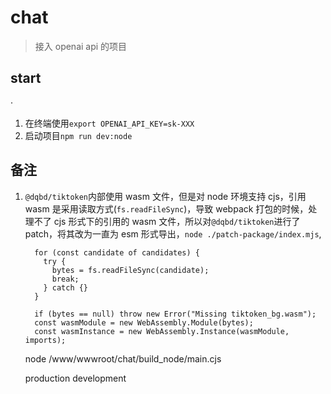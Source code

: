 # chat

> 接入 openai api 的项目

## start

·

1. 在终端使用`export OPENAI_API_KEY=sk-XXX`
2. 启动项目`npm run dev:node`

## 备注

1. `@dqbd/tiktoken`内部使用 wasm 文件，但是对 node 环境支持 cjs，引用 wasm 是采用读取方式(`fs.readFileSync`)，导致 webpack 打包的时候，处理不了 cjs 形式下的引用的 wasm 文件，所以对`@dqbd/tiktoken`进行了 patch，将其改为一直为 esm 形式导出，`node ./patch-package/index.mjs`,

   ```
     for (const candidate of candidates) {
       try {
         bytes = fs.readFileSync(candidate);
         break;
       } catch {}
     }

     if (bytes == null) throw new Error("Missing tiktoken_bg.wasm");
     const wasmModule = new WebAssembly.Module(bytes);
     const wasmInstance = new WebAssembly.Instance(wasmModule, imports);
   ```

   node /www/wwwroot/chat/build_node/main.cjs

   production
   development
